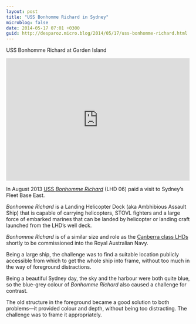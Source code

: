 ```yaml
---
layout: post
title: "USS Bonhomme Richard in Sydney"
microblog: false
date: 2014-05-17 07:01 +0300
guid: http://desparoz.micro.blog/2014/05/17/uss-bonhomme-richard.html
---
```

<p>USS Bonhomme Richard at Garden Island</p>

<p><iframe src="https://www.flickr.com/photos/bluebeyond/14016106650/player/" width="500" height="333" frameborder="0" allowfullscreen webkitallowfullscreen mozallowfullscreen oallowfullscreen msallowfullscreen></iframe></p>

<p>In August 2013 <a href="https://en.wikipedia.org/wiki/USS_Bonhomme_Richard_(LHD-6)">USS <em>Bonhomme Richard</em></a> (LHD 06) paid a visit to Sydney&#8217;s Fleet Base East. </p>

<p><em>Bonhomme Richard</em> is a Landing Helicopter Dock (aka Ambhibious Assault Ship) that is capable of carrying helicopters, STOVL fighters and a large force of embarked marines that can be landed by helicopter or landing craft launched from the LHD&#8217;s well deck.</p>

<p><em>Bonhomme Richard</em> is of a similar size and role as the <a href="https://en.wikipedia.org/wiki/Canberra_class_landing_helicopter_dock">Canberra class LHDs</a> shortly to be commissioned into the Royal Australian Navy.</p>

<p>Being a large ship, the challenge was to find a suitable location publicly accessible from which to get the whole ship into frame, without too much in the way of foreground distractions.</p>

<p>Being a beautiful Sydney day, the sky and the harbour were both quite blue, so the blue-grey colour of <em>Bonhomme Richard</em> also caused a challenge for contrast.</p>

<p>The old structure in the foreground became a good solution to both problems—it provided colour and depth, without being too distracting. The challenge was to frame it appropriately.</p>
